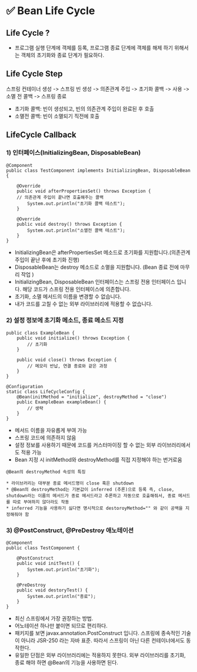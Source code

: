 # ✅ Bean Life Cycle

## Life Cycle ?

* 프로그램 실행 단계에 객체를 등록, 프로그램 종료 단계에 객체를 해제 하기 위해서는 객체의 초기화와 종료 단계가 필요하다.

## Life Cycle Step

스프링 컨테이너 생성 -> 스프링 빈 생성 -> 의존관계 주입 -> 초기화 콜백 -> 사용 -> 소멸 전 콜백 -> 스프링 종료

* 초기화 콜백: 빈이 생성되고, 빈의 의존관계 주입이 완료된 후 호출
* 소멸전 콜백: 빈이 소멸되기 직전에 호출

## LifeCycle Callback

### 1) 인터페이스(InitializingBean, DisposableBean)
```
@Component
public class TestComponent implements InitializingBean, DisposableBean {

    @Override
    public void afterPropertiesSet() throws Exception {
    // 의존관계 주입이 끝나면 호출해주는 콜백
        System.out.println("초기화 콜백 테스트");
    }

    @Override
    public void destroy() throws Exception {
        System.out.println("소멸전 콜백 테스트");
    }
}
```

* InitializingBean은 afterPropertiesSet 메소드로 초기화를 지원합니다.(의존관계 주입이 끝난 후에 초기화 진행)
* DisposableBean는 destroy 메소드로 소멸을 지원합니다. (Bean 종료 전에 마무리 작업 )
* InitializingBean, DisposableBean 인터페이스는 스프링 전용 인터페이스 입니다. 해당 코드가 스프링 전용 인터페이스에 의존합니다.
* 초기화, 소멸 메서드의 이름을 변경할 수 없습니다.
* 내가 코드를 고칠 수 없는 외부 라이브러리에 적용할 수 없습니다.

### 2) 설정 정보에 초기화 메소드, 종료 메소드 지정
```
public class ExampleBean {
    public void initialize() throws Exception {
        // 초기화 
    }

    public void close() throws Exception {
        // 메모리 반납, 연결 종료와 같은 과정 
    }
}

@Configuration
static class LifeCycleConfig {
    @Bean(initMethod = "initialize", destroyMethod = "close")
    public ExampleBean exampleBean() {
        // 생략
    }
}
```
* 메서드 이름을 자유롭게 부여 가능
* 스프링 코드에 의존하지 않음
* 설정 정보를 사용하기 때문에 코드를 커스터마이징 할 수 없는 외부 라이브러리에서도 적용 가능
* Bean 지정 시 initMethod와 destroyMethod를 직접 지정해야 하는 번거로움
```
@Bean의 destroyMethod 속성의 특징

* 라이브러리는 대부분 종료 메서드명이 close 혹은 shutdown 
* @Bean의 destroyMethod는 기본값이 inferred (추론)으로 등록 즉, close, shutdown라는 이름의 메서드가 종료 메서드라고 추론하고 자동으로 호출해줘서, 종료 메서드를 따로 부여하지 않더라도 작동
* inferred 기능을 사용하기 싫다면 명시적으로 destoroyMethod="" 와 같이 공백을 지정해줘야 함
```
### 3) @PostConstruct, @PreDestroy 애노테이션 
```
@Component
public class TestComponent {

    @PostConstruct
    public void initTest() {
        System.out.println("초기화");
    }

    @PreDestroy
    public void destoryTest() {
        System.out.println("종료");
    }
}
```
* 최신 스프링에서 가장 권장하는 방법.
* 어노테이션 하나만 붙이면 되므로 편리하다.
* 패키지를 보면 javax.annotation.PostConstruct 입니다. 스프링에 종속적인 기술이 아니라 JSR-250 라는 자바 표준. 따라서 스프링이 아닌 다른 컨테이너에서도 동작한다.
* 유일한 단점은 외부 라이브러리에는 적용하지 못한다. 외부 라이브러리를 초기화, 종료 해야 하면 @Bean의 기능을 사용하면 된다.